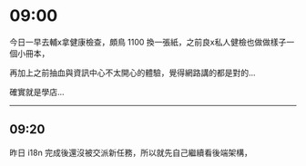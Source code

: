 # 09:00

今日一早去輔x拿健康檢查，頗鳥 1100 換一張紙，之前良x私人健檢也做做樣子一個小冊本，

再加上之前抽血與資訊中心不太開心的體驗，覺得網路講的都是對的...

確實就是學店...

---

## 09:20

昨日 i18n 完成後還沒被交派新任務，所以就先自己繼續看後端架構，
